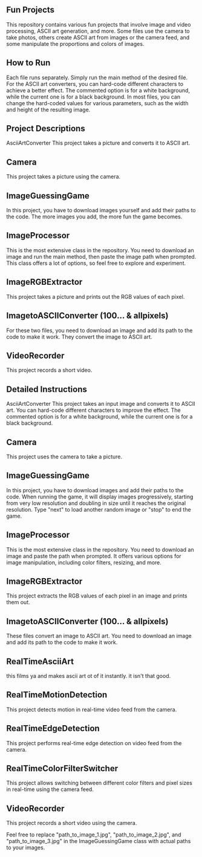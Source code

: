 ## Fun Projects
This repository contains various fun projects that involve image and video processing, ASCII art generation, and more. Some files use the camera to take photos, others create ASCII art from images or the camera feed, and some manipulate the proportions and colors of images.

## How to Run
Each file runs separately. Simply run the main method of the desired file. For the ASCII art converters, you can hard-code different characters to achieve a better effect. The commented option is for a white background, while the current one is for a black background. In most files, you can change the hard-coded values for various parameters, such as the width and height of the resulting image.

## Project Descriptions
AsciiArtConverter
This project takes a picture and converts it to ASCII art.

## Camera
This project takes a picture using the camera.

## ImageGuessingGame
In this project, you have to download images yourself and add their paths to the code. The more images you add, the more fun the game becomes.

## ImageProcessor
This is the most extensive class in the repository. You need to download an image and run the main method, then paste the image path when prompted. This class offers a lot of options, so feel free to explore and experiment.

## ImageRGBExtractor
This project takes a picture and prints out the RGB values of each pixel.

## ImagetoASCIIConverter (100... & allpixels)
For these two files, you need to download an image and add its path to the code to make it work. They convert the image to ASCII art.

## VideoRecorder
This project records a short video.

## Detailed Instructions
AsciiArtConverter
This project takes an input image and converts it to ASCII art. You can hard-code different characters to improve the effect. The commented option is for a white background, while the current one is for a black background.

## Camera
This project uses the camera to take a picture.

## ImageGuessingGame
In this project, you have to download images and add their paths to the code. When running the game, it will display images progressively, starting from very low resolution and doubling in size until it reaches the original resolution. Type "next" to load another random image or "stop" to end the game.

## ImageProcessor
This is the most extensive class in the repository. You need to download an image and paste the path when prompted. It offers various options for image manipulation, including color filters, resizing, and more.

## ImageRGBExtractor
This project extracts the RGB values of each pixel in an image and prints them out.

## ImagetoASCIIConverter (100... & allpixels)
These files convert an image to ASCII art. You need to download an image and add its path to the code to make it work.

## RealTimeAsciiArt
this films ya and makes ascii art ot of it instantly. it isn't that good.

## RealTimeMotionDetection
This project detects motion in real-time video feed from the camera.

## RealTimeEdgeDetection
This project performs real-time edge detection on video feed from the camera.

## RealTimeColorFilterSwitcher
This project allows switching between different color filters and pixel sizes in real-time using the camera feed.

## VideoRecorder
This project records a short video using the camera.

Feel free to replace "path_to_image_1.jpg", "path_to_image_2.jpg", and "path_to_image_3.jpg" in the ImageGuessingGame class with actual paths to your images.
